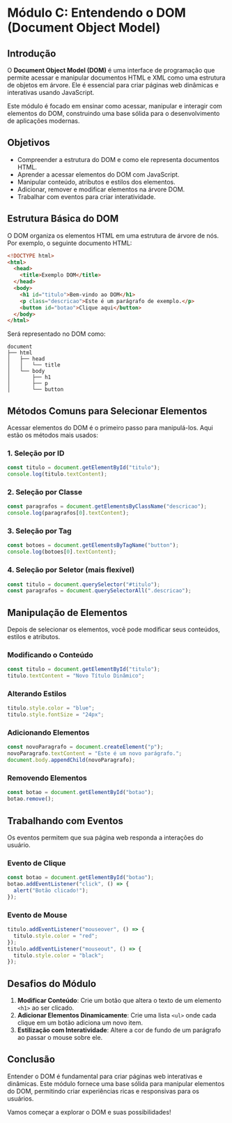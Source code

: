 # Módulo C: Entendendo o DOM (Document Object Model)

## Introdução
O **Document Object Model (DOM)** é uma interface de programação que permite acessar e manipular documentos HTML e XML como uma estrutura de objetos em árvore. Ele é essencial para criar páginas web dinâmicas e interativas usando JavaScript.

Este módulo é focado em ensinar como acessar, manipular e interagir com elementos do DOM, construindo uma base sólida para o desenvolvimento de aplicações modernas.

## Objetivos
- Compreender a estrutura do DOM e como ele representa documentos HTML.
- Aprender a acessar elementos do DOM com JavaScript.
- Manipular conteúdo, atributos e estilos dos elementos.
- Adicionar, remover e modificar elementos na árvore DOM.
- Trabalhar com eventos para criar interatividade.

## Estrutura Básica do DOM
O DOM organiza os elementos HTML em uma estrutura de árvore de nós. Por exemplo, o seguinte documento HTML:
```html
<!DOCTYPE html>
<html>
  <head>
    <title>Exemplo DOM</title>
  </head>
  <body>
    <h1 id="titulo">Bem-vindo ao DOM</h1>
    <p class="descricao">Este é um parágrafo de exemplo.</p>
    <button id="botao">Clique aqui</button>
  </body>
</html>
```

Será representado no DOM como:
```
document
├── html
│   ├── head
│   │   └── title
│   └── body
│       ├── h1
│       ├── p
│       └── button
```

## Métodos Comuns para Selecionar Elementos
Acessar elementos do DOM é o primeiro passo para manipulá-los. Aqui estão os métodos mais usados:

### 1. Seleção por ID
```javascript
const titulo = document.getElementById("titulo");
console.log(titulo.textContent);
```

### 2. Seleção por Classe
```javascript
const paragrafos = document.getElementsByClassName("descricao");
console.log(paragrafos[0].textContent);
```

### 3. Seleção por Tag
```javascript
const botoes = document.getElementsByTagName("button");
console.log(botoes[0].textContent);
```

### 4. Seleção por Seletor (mais flexível)
```javascript
const titulo = document.querySelector("#titulo");
const paragrafos = document.querySelectorAll(".descricao");
```

## Manipulação de Elementos
Depois de selecionar os elementos, você pode modificar seus conteúdos, estilos e atributos.

### Modificando o Conteúdo
```javascript
const titulo = document.getElementById("titulo");
titulo.textContent = "Novo Título Dinâmico";
```

### Alterando Estilos
```javascript
titulo.style.color = "blue";
titulo.style.fontSize = "24px";
```

### Adicionando Elementos
```javascript
const novoParagrafo = document.createElement("p");
novoParagrafo.textContent = "Este é um novo parágrafo.";
document.body.appendChild(novoParagrafo);
```

### Removendo Elementos
```javascript
const botao = document.getElementById("botao");
botao.remove();
```

## Trabalhando com Eventos
Os eventos permitem que sua página web responda a interações do usuário.

### Evento de Clique
```javascript
const botao = document.getElementById("botao");
botao.addEventListener("click", () => {
  alert("Botão clicado!");
});
```

### Evento de Mouse
```javascript
titulo.addEventListener("mouseover", () => {
  titulo.style.color = "red";
});
titulo.addEventListener("mouseout", () => {
  titulo.style.color = "black";
});
```

## Desafios do Módulo
1. **Modificar Conteúdo**: Crie um botão que altera o texto de um elemento `<h1>` ao ser clicado.
2. **Adicionar Elementos Dinamicamente**: Crie uma lista `<ul>` onde cada clique em um botão adiciona um novo item.
3. **Estilização com Interatividade**: Altere a cor de fundo de um parágrafo ao passar o mouse sobre ele.

## Conclusão
Entender o DOM é fundamental para criar páginas web interativas e dinâmicas. Este módulo fornece uma base sólida para manipular elementos do DOM, permitindo criar experiências ricas e responsivas para os usuários.

Vamos começar a explorar o DOM e suas possibilidades!
